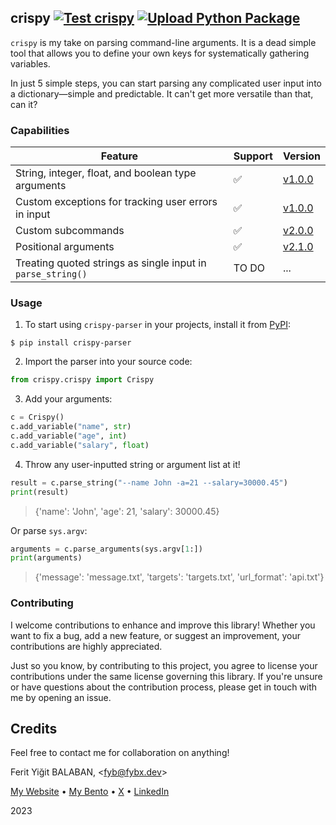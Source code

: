 ## crispy [![Test crispy](https://github.com/fybx/crispy/actions/workflows/flow-test_crispy.yml/badge.svg?branch=main)](https://github.com/fybx/crispy/actions/workflows/flow-test_crispy.yml) [![Upload Python Package](https://github.com/fybx/crispy/actions/workflows/flow-publish_package.yml/badge.svg?branch=main)](https://github.com/fybx/crispy/actions/workflows/flow-publish_package.yml)

`crispy` is my take on parsing command-line arguments. It is a dead simple tool that allows you to define your own keys for systematically gathering variables.

In just 5 simple steps, you can start parsing any complicated user input into a dictionary—simple and predictable. It can't get more versatile than that, can it?

### Capabilities

| Feature                                                     | Support | Version     |
|-------------------------------------------------------------|---------|-------------|
| String, integer, float, and boolean type arguments          | ✅      | [v1.0.0][1] |
| Custom exceptions for tracking user errors in input         | ✅      | [v1.0.0][1] |
| Custom subcommands                                          | ✅      | [v2.0.0][2] |
| Positional arguments                                        | ✅      | [v2.1.0][3] |
| Treating quoted strings as single input in `parse_string()` | TO DO   | ...         |

### Usage

1. To start using `crispy-parser` in your projects, install it from [PyPI][0]:

```shell
$ pip install crispy-parser
```

2. Import the parser into your source code:

```python
from crispy.crispy import Crispy
```

3. Add your arguments:

```python
c = Crispy()
c.add_variable("name", str)
c.add_variable("age", int)
c.add_variable("salary", float)
```

4. Throw any user-inputted string or argument list at it!

```python
result = c.parse_string("--name John -a=21 --salary=30000.45")
print(result)
```

> {'name': 'John', 'age': 21, 'salary': 30000.45}

Or parse `sys.argv`:

```python
arguments = c.parse_arguments(sys.argv[1:])
print(arguments)
```

> {'message': 'message.txt', 'targets': 'targets.txt', 'url_format': 'api.txt'}

### Contributing

I welcome contributions to enhance and improve this library! Whether you want to fix a bug, add a new feature, or suggest an improvement, your contributions are highly appreciated.

Just so you know, by contributing to this project, you agree to license your contributions under the same license governing this library. If you're unsure or have questions about the contribution process, please get in touch with me by opening an issue.

## Credits

Feel free to contact me for collaboration on anything!

Ferit Yiğit BALABAN, <[fyb@fybx.dev][llmail]>

[My Website][llwebsite] • [My Bento][llbento] • [X][llx] • [LinkedIn][lllinkedin]

2023

[0]: https://pypi.org/project/crispy-parser/
[1]: https://github.com/fybx/crispy/releases/tag/v1.0.0
[2]: https://github.com/fybx/crispy/releases/tag/v2.0.0
[3]: https://github.com/fybx/crispy/releases/tag/v2.1.0
[llmail]: mailto:fyb@fybx.dev
[llwebsite]: https://fybx.dev
[llbento]: https://bento.me/balaban
[llx]: https://x.com/fybalaban
[lllinkedin]: https://linkedin.com/in/fybx
